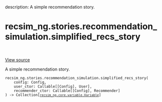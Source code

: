 description: A simple recommendation story.

<div itemscope itemtype="http://developers.google.com/ReferenceObject">
<meta itemprop="name" content="recsim_ng.stories.recommendation_simulation.simplified_recs_story" />
<meta itemprop="path" content="Stable" />
</div>

# recsim_ng.stories.recommendation_simulation.simplified_recs_story

<!-- Insert buttons and diff -->

<table class="tfo-notebook-buttons tfo-api nocontent" align="left">

</table>

<a target="_blank" href="https://github.com/google-research/recsim_ng/tree/master/recsim_ng/stories/recommendation_simulation.py">View
source</a>

A simple recommendation story.

<pre class="devsite-click-to-copy prettyprint lang-py tfo-signature-link">
<code>recsim_ng.stories.recommendation_simulation.simplified_recs_story(
    config: Config,
    user_ctor: Callable[[Config], User],
    recommender_ctor: Callable[[Config], Recommender]
) -> Collection[<a href="../../../recsim_ng/core/variable/Variable.md"><code>recsim_ng.core.variable.Variable</code></a>]
</code></pre>

<!-- Placeholder for "Used in" -->
